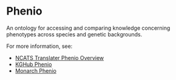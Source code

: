 # Phenio

An ontology for accessing and comparing knowledge concerning phenotypes across species and genetic backgrounds.

For more information, see:  

- [NCATS Translater Phenio Overview](https://github.com/NCATSTranslator/Translator-All/wiki/phenio)
- [KGHub Phenio](https://github.com/Knowledge-Graph-Hub/kg-phenio)  
- [Monarch Phenio](https://github.com/monarch-initiative/phenio)
